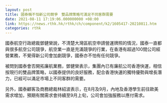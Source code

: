 ```yaml
---
layout: post
title: 國泰稱不怕新公司競爭　雙品牌策略可滿足不同客群需要
date: 2021-08-11 17:19:06.000000000 +08:00
link: https://news.rthk.hk/rthk/ch/component/k2/1605417-20210811.htm
categories: rthk
---
```


國泰航空行政總裁鄧健榮說，不清楚大灣區航空申請營運牌照的情況，國泰一直都與很多航空公司競爭，航空業一直是充滿競爭的行業，在香港有超過100間公司經營業務，不覺得新公司會加劇競爭，國泰亦不怕有任何競爭。

被問到國泰會否開拓廉航業務，鄧健榮表示，集團內已有廉航公司香港快運，相信按現行的雙品牌策略，以國泰提供的良好服務，配合香港快運的獨特優勢與增長潛力，已經可以滿足市場上不同客群的需要。

另外，國泰顧客及商務總裁林紹波表示，在8月及9月，內地及香港學生前往歐美需求增加，預期有關需求會持續至9月上旬，公司會加強服務以應付需求。
